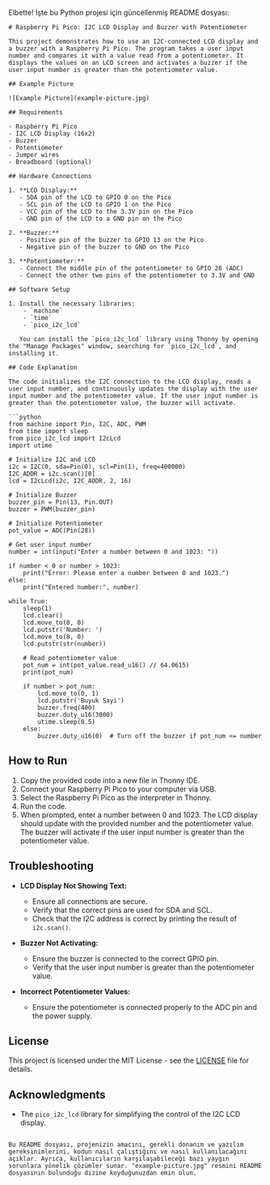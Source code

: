 Elbette! İşte bu Python projesi için güncellenmiş README dosyası:

```
# Raspberry Pi Pico: I2C LCD Display and Buzzer with Potentiometer

This project demonstrates how to use an I2C-connected LCD display and a buzzer with a Raspberry Pi Pico. The program takes a user input number and compares it with a value read from a potentiometer. It displays the values on an LCD screen and activates a buzzer if the user input number is greater than the potentiometer value.

## Example Picture

![Example Picture](example-picture.jpg)

## Requirements

- Raspberry Pi Pico
- I2C LCD Display (16x2)
- Buzzer
- Potentiometer
- Jumper wires
- Breadboard (optional)

## Hardware Connections

1. **LCD Display:**
   - SDA pin of the LCD to GPIO 0 on the Pico
   - SCL pin of the LCD to GPIO 1 on the Pico
   - VCC pin of the LCD to the 3.3V pin on the Pico
   - GND pin of the LCD to a GND pin on the Pico

2. **Buzzer:**
   - Positive pin of the buzzer to GPIO 13 on the Pico
   - Negative pin of the buzzer to GND on the Pico

3. **Potentiometer:**
   - Connect the middle pin of the potentiometer to GPIO 28 (ADC)
   - Connect the other two pins of the potentiometer to 3.3V and GND

## Software Setup

1. Install the necessary libraries:
    - `machine`
    - `time`
    - `pico_i2c_lcd`

   You can install the `pico_i2c_lcd` library using Thonny by opening the "Manage Packages" window, searching for `pico_i2c_lcd`, and installing it.

## Code Explanation

The code initializes the I2C connection to the LCD display, reads a user input number, and continuously updates the display with the user input number and the potentiometer value. If the user input number is greater than the potentiometer value, the buzzer will activate.

```python
from machine import Pin, I2C, ADC, PWM
from time import sleep
from pico_i2c_lcd import I2cLcd
import utime

# Initialize I2C and LCD
i2c = I2C(0, sda=Pin(0), scl=Pin(1), freq=400000)
I2C_ADDR = i2c.scan()[0]
lcd = I2cLcd(i2c, I2C_ADDR, 2, 16)

# Initialize Buzzer
buzzer_pin = Pin(13, Pin.OUT)
buzzer = PWM(buzzer_pin)

# Initialize Potentiometer
pot_value = ADC(Pin(28))

# Get user input number
number = int(input("Enter a number between 0 and 1023: "))

if number < 0 or number > 1023:
    print("Error: Please enter a number between 0 and 1023.")
else:
    print("Entered number:", number)

while True:
    sleep(1)
    lcd.clear()
    lcd.move_to(0, 0)
    lcd.putstr('Number: ')
    lcd.move_to(8, 0)
    lcd.putstr(str(number))
    
    # Read potentiometer value
    pot_num = int(pot_value.read_u16() // 64.0615)
    print(pot_num)
    
    if number > pot_num:        
        lcd.move_to(0, 1)
        lcd.putstr('Buyuk Sayi')
        buzzer.freq(400)
        buzzer.duty_u16(3000)
        utime.sleep(0.5)
    else:
        buzzer.duty_u16(0)  # Turn off the buzzer if pot_num <= number
```

## How to Run

1. Copy the provided code into a new file in Thonny IDE.
2. Connect your Raspberry Pi Pico to your computer via USB.
3. Select the Raspberry Pi Pico as the interpreter in Thonny.
4. Run the code.
5. When prompted, enter a number between 0 and 1023. The LCD display should update with the provided number and the potentiometer value. The buzzer will activate if the user input number is greater than the potentiometer value.

## Troubleshooting

- **LCD Display Not Showing Text:** 
  - Ensure all connections are secure.
  - Verify that the correct pins are used for SDA and SCL.
  - Check that the I2C address is correct by printing the result of `i2c.scan()`.

- **Buzzer Not Activating:**
  - Ensure the buzzer is connected to the correct GPIO pin.
  - Verify that the user input number is greater than the potentiometer value.

- **Incorrect Potentiometer Values:**
  - Ensure the potentiometer is connected properly to the ADC pin and the power supply.

## License

This project is licensed under the MIT License - see the [LICENSE](LICENSE) file for details.

## Acknowledgments

- The `pico_i2c_lcd` library for simplifying the control of the I2C LCD display.
```

Bu README dosyası, projenizin amacını, gerekli donanım ve yazılım gereksinimlerini, kodun nasıl çalıştığını ve nasıl kullanılacağını açıklar. Ayrıca, kullanıcıların karşılaşabileceği bazı yaygın sorunlara yönelik çözümler sunar. "example-picture.jpg" resmini README dosyasının bulunduğu dizine koyduğunuzdan emin olun.
